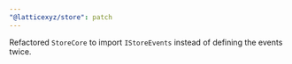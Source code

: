 ```yaml
---
"@latticexyz/store": patch
---
```


Refactored `StoreCore` to import `IStoreEvents` instead of defining the events twice.

